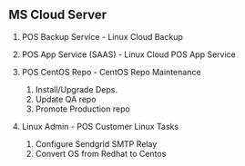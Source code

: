 MS Cloud Server
---------------
1. POS Backup Service 		-	Linux Cloud Backup

2. POS App Service (SAAS)	-	Linux Cloud POS App Service

3. POS CentOS Repo 		- 	CentOS Repo Maintenance
   1. Install/Upgrade Deps.
   2. Update QA repo
   3. Promote Production repo

4. Linux Admin 			-	POS Customer Linux Tasks
   1. Configure Sendgrid SMTP Relay
   2. Convert OS from Redhat to Centos

